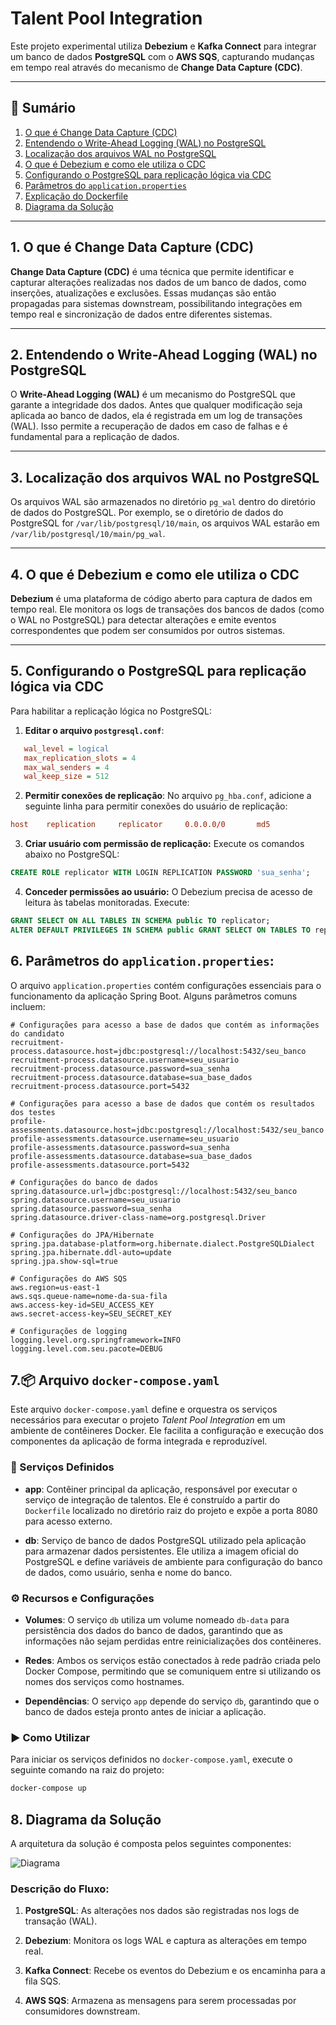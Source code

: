 # Talent Pool Integration

Este projeto experimental utiliza **Debezium** e **Kafka Connect** para integrar um banco de dados **PostgreSQL** com o **AWS SQS**, capturando mudanças em tempo real através do mecanismo de **Change Data Capture (CDC)**.

---

## 📌 Sumário

1. [O que é Change Data Capture (CDC)](#1-o-que-é-change-data-capture-cdc)
2. [Entendendo o Write-Ahead Logging (WAL) no PostgreSQL](#2-entendendo-o-write-ahead-logging-wal-no-postgresql)
3. [Localização dos arquivos WAL no PostgreSQL](#3-localização-dos-arquivos-wal-no-postgresql)
4. [O que é Debezium e como ele utiliza o CDC](#4-o-que-é-debezium-e-como-ele-utiliza-o-cdc)
5. [Configurando o PostgreSQL para replicação lógica via CDC](#5-configurando-o-postgresql-para-replicação-lógica-via-cdc)
6. [Parâmetros do `application.properties`](#6-parâmetros-do-applicationproperties)
7. [Explicação do Dockerfile](#7-explicação-do-dockerfile)
8. [Diagrama da Solução](#8-diagrama-da-solução)

---

## 1. O que é Change Data Capture (CDC)

**Change Data Capture (CDC)** é uma técnica que permite identificar e capturar alterações realizadas nos dados de um banco de dados, como inserções, atualizações e exclusões. Essas mudanças são então propagadas para sistemas downstream, possibilitando integrações em tempo real e sincronização de dados entre diferentes sistemas.

---

## 2. Entendendo o Write-Ahead Logging (WAL) no PostgreSQL

O **Write-Ahead Logging (WAL)** é um mecanismo do PostgreSQL que garante a integridade dos dados. Antes que qualquer modificação seja aplicada ao banco de dados, ela é registrada em um log de transações (WAL). Isso permite a recuperação de dados em caso de falhas e é fundamental para a replicação de dados.

---

## 3. Localização dos arquivos WAL no PostgreSQL

Os arquivos WAL são armazenados no diretório `pg_wal` dentro do diretório de dados do PostgreSQL. Por exemplo, se o diretório de dados do PostgreSQL for `/var/lib/postgresql/10/main`, os arquivos WAL estarão em `/var/lib/postgresql/10/main/pg_wal`.

---

## 4. O que é Debezium e como ele utiliza o CDC

**Debezium** é uma plataforma de código aberto para captura de dados em tempo real. Ele monitora os logs de transações dos bancos de dados (como o WAL no PostgreSQL) para detectar alterações e emite eventos correspondentes que podem ser consumidos por outros sistemas.

---

## 5. Configurando o PostgreSQL para replicação lógica via CDC

Para habilitar a replicação lógica no PostgreSQL:

1. **Editar o arquivo `postgresql.conf`**:

```ini
   wal_level = logical
   max_replication_slots = 4
   max_wal_senders = 4
   wal_keep_size = 512
```

2. **Permitir conexões de replicação**: No arquivo `pg_hba.conf`, adicione a seguinte linha para permitir conexões do usuário de replicação:

```conf
host    replication     replicator     0.0.0.0/0       md5
```

3. **Criar usuário com permissão de replicação:** Execute os comandos abaixo no PostgreSQL:

```sql
CREATE ROLE replicator WITH LOGIN REPLICATION PASSWORD 'sua_senha';
```

4. **Conceder permissões ao usuário:** O Debezium precisa de acesso de leitura às tabelas monitoradas. Execute:

```sql
GRANT SELECT ON ALL TABLES IN SCHEMA public TO replicator;
ALTER DEFAULT PRIVILEGES IN SCHEMA public GRANT SELECT ON TABLES TO replicator;
```

## 6. Parâmetros do `application.properties`:

O arquivo `application.properties` contém configurações essenciais para o funcionamento da aplicação Spring Boot. Alguns parâmetros comuns incluem:

```properties
# Configurações para acesso a base de dados que contém as informações do candidato
recruitment-process.datasource.host=jdbc:postgresql://localhost:5432/seu_banco
recruitment-process.datasource.username=seu_usuario
recruitment-process.datasource.password=sua_senha
recruitment-process.datasource.database=sua_base_dados
recruitment-process.datasource.port=5432

# Configurações para acesso a base de dados que contém os resultados dos testes
profile-assessments.datasource.host=jdbc:postgresql://localhost:5432/seu_banco
profile-assessments.datasource.username=seu_usuario
profile-assessments.datasource.password=sua_senha
profile-assessments.datasource.database=sua_base_dados
profile-assessments.datasource.port=5432

# Configurações do banco de dados
spring.datasource.url=jdbc:postgresql://localhost:5432/seu_banco
spring.datasource.username=seu_usuario
spring.datasource.password=sua_senha
spring.datasource.driver-class-name=org.postgresql.Driver

# Configurações do JPA/Hibernate
spring.jpa.database-platform=org.hibernate.dialect.PostgreSQLDialect
spring.jpa.hibernate.ddl-auto=update
spring.jpa.show-sql=true

# Configurações do AWS SQS
aws.region=us-east-1
aws.sqs.queue-name=nome-da-sua-fila
aws.access-key-id=SEU_ACCESS_KEY
aws.secret-access-key=SEU_SECRET_KEY

# Configurações de logging
logging.level.org.springframework=INFO
logging.level.com.seu.pacote=DEBUG
```

## 7.📦 Arquivo `docker-compose.yaml`

Este arquivo `docker-compose.yaml` define e orquestra os serviços necessários para executar o projeto *Talent Pool Integration* em um ambiente de contêineres Docker. Ele facilita a configuração e execução dos componentes da aplicação de forma integrada e reproduzível.

### 🔧 Serviços Definidos

- **app**: Contêiner principal da aplicação, responsável por executar o serviço de integração de talentos. Ele é construído a partir do `Dockerfile` localizado no diretório raiz do projeto e expõe a porta 8080 para acesso externo.

- **db**: Serviço de banco de dados PostgreSQL utilizado pela aplicação para armazenar dados persistentes. Ele utiliza a imagem oficial do PostgreSQL e define variáveis de ambiente para configuração do banco de dados, como usuário, senha e nome do banco.

### ⚙️ Recursos e Configurações

- **Volumes**: O serviço `db` utiliza um volume nomeado `db-data` para persistência dos dados do banco de dados, garantindo que as informações não sejam perdidas entre reinicializações dos contêineres.

- **Redes**: Ambos os serviços estão conectados à rede padrão criada pelo Docker Compose, permitindo que se comuniquem entre si utilizando os nomes dos serviços como hostnames.

- **Dependências**: O serviço `app` depende do serviço `db`, garantindo que o banco de dados esteja pronto antes de iniciar a aplicação.

### ▶️ Como Utilizar

Para iniciar os serviços definidos no `docker-compose.yaml`, execute o seguinte comando na raiz do projeto:

```bash
docker-compose up
```

## 8. Diagrama da Solução

A arquitetura da solução é composta pelos seguintes componentes:

![Diagrama](https://drive.google.com/file/d/1tyYr2k6zZefrt28cmKBc6rw69NsCR63A/view)

### **Descrição do Fluxo:**

1. **PostgreSQL**: As alterações nos dados são registradas nos logs de transação (WAL).

2. **Debezium**: Monitora os logs WAL e captura as alterações em tempo real.

3. **Kafka Connect**: Recebe os eventos do Debezium e os encaminha para a fila SQS.

4. **AWS SQS**: Armazena as mensagens para serem processadas por consumidores downstream.
